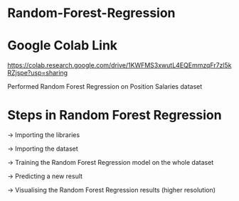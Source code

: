 # Random-Forest-Regression

# Google Colab Link
https://colab.research.google.com/drive/1KWFMS3xwutL4EQEmmzqFr7zl5kRZjspe?usp=sharing

Performed Random Forest Regression on Position Salaries dataset

# Steps in Random Forest Regression

-> Importing the libraries

-> Importing the dataset

-> Training the Random Forest Regression model on the whole dataset

-> Predicting a new result

-> Visualising the Random Forest Regression results (higher resolution)
